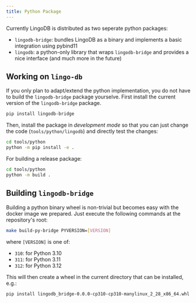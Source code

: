 ```yaml
---
title: Python Package
---
```


Currently LingoDB is distributed as two seperate python packages: 
* `lingodb-bridge`: bundles LingoDB as a binary and implements a basic integration using pybind11
* `lingodb`: a python-only library that wraps `lingodb-bridge` and provides a nice interface (and much more in the future)

## Working on `lingo-db`
If you only plan to adapt/extend the python implementation, you do not have to build the `lingodb-bridge` package yourselve.
First install the current version of the `lingodb-bridge` package.
```sh
pip install lingodb-bridge
```
Then, install the package in *development mode* so that you can just change the code (`tools/python/lingodb`) and directly test the changes:
```sh
cd tools/python
python -m pip install -e .
```
For building a release package:
```sh
cd tools/python
python -m build .
```

## Building `lingodb-bridge`
Building a python binary wheel is non-trivial but becomes easy with the docker image we prepared. Just execute the following commands at the repository's root:
```sh
make build-py-bridge PYVERSION=[VERSION]
```
where `[VERSION]` is one of:
* `310`: for Python 3.10
* `311`: for Python 3.11
* `312`: for Python 3.12

This will then create a wheel in the current directory that can be installed, e.g.:
```
pip install lingodb_bridge-0.0.0-cp310-cp310-manylinux_2_28_x86_64.whl
```


